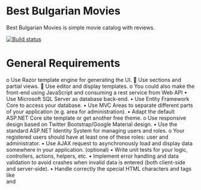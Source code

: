 # Best Bulgarian Movies 
Best Bulgarian Movies is simple movie catalog with reviews.

[![Build status](https://ci.appveyor.com/api/projects/status/l5wd6uh62t4lg4qd?svg=true)](https://ci.appveyor.com/project/V-Uzunov/bestbulgarianmovies)


# General Requirements
o	Use Razor template engine for generating the UI.
	Use sections and partial views.
	Use editor and display templates.
o	You could also make the front-end using JavaScript and consuming a rest service from Web API 
•	Use Microsoft SQL Server as database back-end.
•	Use Entity Framework Core to access your database.
•	Use MVC Areas to separate different parts of your application (e.g. area for administration).
•	Adapt the default ASP.NET Core site template or get another free theme.
o	Use responsive design based on Twitter Bootstrap/Google Material design.
•	Use the standard ASP.NET Identity System for managing users and roles.
o	Your registered users should have at least one of these roles: user and administrator.
•	Use AJAX request to asynchronously load and display data somewhere in your application. (optional)
•	Write unit tests for your logic, controllers, actions, helpers, etc.
•	Implement error handling and data validation to avoid crashes when invalid data is entered (both client-side and server-side).
•	Handle correctly the special HTML characters and tags like <br /> and <script> (escape special characters).
•	Use Dependency Injection.
•	Use AutoМapping.
•	Prevent from security vulnerabilities like SQL Injection, XSS, CSRF, parameter tampering, etc.
	
#  Additional Requirements
•	Follow the best practices for Object Oriented design and high-quality code for the Web application:
o	Use data encapsulation.
o	Use exception handling properly.
o	Use inheritance, abstraction and polymorphism properly.
o	Follow the principles of strong cohesion and loose coupling.
o	Correctly format and structure your code, name your identifiers and make the code readable.
•	Well looking user interface (UI).
•	Good usability (easy to use UI).
•	Supporting of all modern Web browsers.
•	Use caching where appropriate.
•	Use a source control system by choice, e.g. GitHub, BitBucket.
o	Submit a link to your public source code repository.
